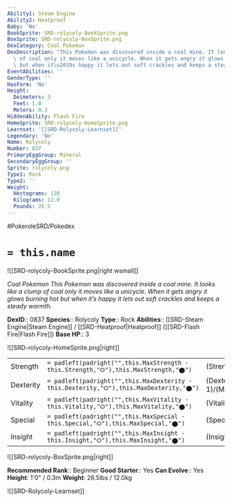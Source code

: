 ```yaml
---
Ability1: Steam Engine
Ability2: Heatproof
Baby: 'No'
BookSprite: SRD-rolycoly-BookSprite.png
BoxSprite: SRD-rolycoly-BoxSprite.png
DexCategory: Coal Pokemon
DexDescription: "This Pokemon was discovered inside a coal mine. It looks like a clump\
  \ of coal only it moves like a unicycle. When it gets angry it glows burning hot\
  \ but when it\u2019s happy it lets out soft crackles and keeps a steady warmth."
EventAbilities: ''
GenderType: ''
HasForm: 'No'
Height:
  Deimeters: 3
  Feet: 1.0
  Meters: 0.3
HiddenAbility: Flash Fire
HomeSprite: SRD-rolycoly-HomeSprite.png
Learnset: '[[SRD-Rolycoly-Learnset]]'
Legendary: 'No'
Name: Rolycoly
Number: 837
PrimaryEggGroup: Mineral
SecondaryEggGroup: ''
Sprite: rolycoly.png
Type1: Rock
Type2: ''
Weight:
  Hectograms: 120
  Kilograms: 12.0
  Pounds: 26.5
---
```


#PokeroleSRD/Pokedex

# `= this.name`

![[SRD-rolycoly-BookSprite.png|right wsmall]]

*Coal Pokemon*
*This Pokemon was discovered inside a coal mine. It looks like a clump of coal only it moves like a unicycle. When it gets angry it glows burning hot but when it’s happy it lets out soft crackles and keeps a steady warmth.*

**DexID**:: 0837
**Species**:: Rolycoly
**Type**:: Rock
**Abilities**:: [[SRD-Steam Engine|Steam Engine]] / [[SRD-Heatproof|Heatproof]] ([[SRD-Flash Fire|Flash Fire]])
**Base HP**:: 3

![[SRD-rolycoly-HomeSprite.png|right]]

|           |                                                                                        |                                          |
| --------- | -------------------------------------------------------------------------------------- | ---------------------------------------- |
| Strength  | `= padleft(padright("",this.MaxStrength - this.Strength,"⭘"),this.MaxStrength,"⬤")`    | (Strength::1)/(MaxStrength::3)   |
| Dexterity | `= padleft(padright("",this.MaxDexterity - this.Dexterity,"⭘"),this.MaxDexterity,"⬤")` | (Dexterity:: 1)/(MaxDexterity::3) |
| Vitality  | `= padleft(padright("",this.MaxVitality - this.Vitality,"⭘"),this.MaxVitality,"⬤")`    | (Vitality::2)/(MaxVitality::4)   |
| Special   | `= padleft(padright("",this.MaxSpecial - this.Special,"⭘"),this.MaxSpecial,"⬤")`       | (Special::1)/(MaxSpecial::3)     |
| Insight   | `= padleft(padright("",this.MaxInsight - this.Insight,"⭘"),this.MaxInsight,"⬤")`       | (Insight::2)/(MaxInsight::4)     |

![[SRD-rolycoly-BoxSprite.png|right]]

**Recommended Rank**:: Beginner
**Good Starter**:: Yes
**Can Evolve**:: Yes
**Height**: 1'0" / 0.3m
**Weight**: 26.5lbs / 12.0kg

![[SRD-Rolycoly-Learnset]]